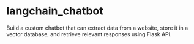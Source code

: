 # langchain_chatbot
Build a custom chatbot that can extract data from a website, store it in a vector database, and retrieve relevant responses using Flask API.
